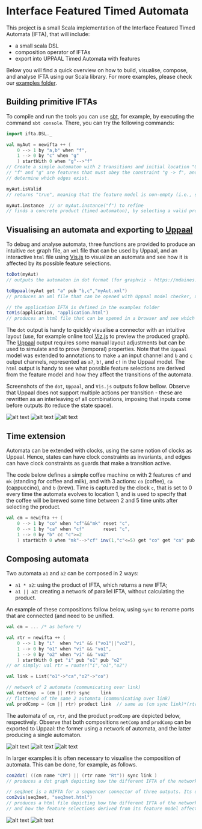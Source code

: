 Interface Featured Timed Automata
========

This project is a small Scala implementation of the Interface Featured Timed Automata (IFTA), that will include:

 - a small scala DSL
 - composition operator of IFTAs
 - export into UPPAAL Timed Automata with features

Below you will find a quick overview on how to build, visualise, compose, and analyse IFTA using our Scala library.
For more examples, please check our [examples folder](src/main/scala/ifta/examples).

## Building primitive IFTAs

To compile and run the tools you can use [sbt](http://www.scala-sbt.org), for example, by executing the command ```sbt console```.
There, you can try the following commands:

```scala
import ifta.DSL._

val myAut = newifta ++ (
    0 --> 1 by "a,b" when "f",
    1 --> 0 by "c" when "g"
    ) startWith 0 when "g"-->"f"
// Create a simple automaton with 2 transitions and initial location "0".
// "f" and "g" are features that must obey the constraint "g -> f", and
// determine which edges exist.

myAut.isValid
// returns "true", meaning that the feature model is non-empty (i.e., satisfiable).

myAut.instance  // or myAut.instance("f") to refine
// finds a concrete product (timed automaton), by selecting a valid product and instantiating the automaton.
```


## Visualising an automata and exporting to [Uppaal](http://uppaal.com)

To debug and analyse automata, three functions are provided to produce an intuitive `dot` graph file, an `xml` file that can be used by Uppaal, and an interactive `html` file using [Vis.js](http://visjs.org) to visualize an automata and see how it is affected by its possible feature selections.

```scala
toDot(myAut)
// outputs the automaton in dot format (for graphviz - https://mdaines.github.io/viz.js)

toUppaal(myAut get "a" pub "b,c","myAut.xml")
// produces an xml file that can be opened with Uppaal model checker, using "a" as an input channel and "b" and "c" as output channels

// the application IFTA is defined in the examples folder
toVis(application, "application.html")
// produces an html file that can be opened in a browser and see which transitions are enabled in each possible feature selection
```

The `dot` output is handy to quickly visualise a connector with an intuitive layout (use, for example online tool [Viz.js](https://mdaines.github.io/viz.js/) to preview the produced graph). 
The [Uppaal](http://uppaal.com) output requires some manual layout adjustments but can be used to simulate and to prove (temporal) properties.
Note that the `Uppaal` model was extended to annotations to make `a` an input channel and `b` and `c` output channels, represented as `a?`, `b!`, and `c!` in the Uppaal model.
The `html` output is handy to see what possible feature selections are derived from the feature model and how they affect the transitions of the automata.

Screenshots of the `dot`, `Uppaal`, and `Vis.js` outputs follow bellow.
Observe that Uppaal does not support multiple actions per transition - these are rewritten as an interleaving of all combinations, imposing that inputs come before outputs (to reduce the state space).

![alt text](https://cdn.rawgit.com/joseproenca/ifta/master/images/myAut.svg "Automata example in Dot")   ![alt text](https://cdn.rawgit.com/joseproenca/ifta/master/images/myAutUpp.svg "Automata example in Uppaal")
![alt text](https://cdn.rawgit.com/joseproenca/ifta/master/images/application-toVis.gif "Automata example in Vis")
## Time extension

Automata can be extended with clocks, using the same notion of clocks as Uppaal. Hence, states can have clock constraints as invariants, and edges can have clock constraints as guards that make a transition active.

The code below defines a simple coffee machine `cm`  with 2 features `cf` and `mk` (standing for coffee and milk), and with 3 actions: `co` (coffee), `ca` (cappuccino), and `b` (brew).
Time is captured by the clock `c`, that is set to 0 every time the automata evolves to location 1, and is used to specify that the coffee will be brewed some time between 2 and 5 time units after selecting the product.


```scala
val cm = newifta ++ (
    0 --> 1 by "co" when "cf"&&"mk" reset "c",
    0 --> 1 by "ca" when "cf"       reset "c",
    1 --> 0 by "b" cc "c">=2
    ) startWith 0 when "mk"-->"cf" inv(1,"c"<=5) get "co" get "ca" pub "b"
```


## Composing automata

Two automata `a1` and `a2` can be composed in 2 ways:
 - `a1 * a2`: using the product of IFTA, which returns a new IFTA;
 - `a1 || a2`: creating a network of parallel IFTA, without calculating the product.

An example of these compositions follow below, using `sync` to rename ports that are connected (and need to be unified.

```scala
val cm = ... /* as before */

val rtr = newifta ++ (
    0 --> 1 by "i"  when "vi" && ("vo1"||"vo2"),
    1 --> 0 by "o1" when "vi" && "vo1",
    1 --> 0 by "o2" when "vi" && "vo2"
    ) startWith 0 get "i" pub "o1" pub "o2"
// or simply: val rtr = router("i","o1","o2")

val link = List("o1"->"ca","o2"->"co")

// network of 2 automata (communicating over link)
val netComp  = (cm || rtr) sync    link
// flattened of the same 2 automata (communicating over link)
val prodComp = (cm || rtr) product link  // same as (cm sync link)*(rtr sync link)
```

The automata of `cm`, `rtr`, and the product `prodComp` are depicted below, respectively.
Observe that both compositions `netComp` and `prodComp` can be exported to Uppaal: the former using a network of automata, and the latter producing a single automaton.

![alt text](https://cdn.rawgit.com/joseproenca/ifta/master/images/cm.svg "Coffee Machine automaton in Dot") ![alt text](https://cdn.rawgit.com/joseproenca/ifta/master/images/router.svg "Router automaton in Dot") ![alt text](https://cdn.rawgit.com/joseproenca/ifta/master/images/cm-router.svg "Product of cm and rtr in Dot")

In larger examples it is often necessary to visualise the composition of automata. This can be done, for example, as follows.

```scala
con2dot( ((cm name "CM") || (rtr name "Rt")) sync link )
// produces a dot graph depicting how the different IFTA of the network interact 

// seq3net is a NIFTA for a sequencer connector of three outputs. Its definition can be found in the examples folder
con2vis(seq3net, "seq3net.html")
// produces a html file depicting how the different IFTA of the network interact
// and how the feature selections derived from its feature model affect the precense of intefaces
```

![alt text](https://cdn.rawgit.com/joseproenca/ifta/master/images/cm-router-conn.svg "Depicting the connector composing the coffee machine and the router")
![alt text](https://cdn.rawgit.com/joseproenca/ifta/master/images/seq3-con2vis.gif "Depicting the network of a sequencer connector of 3 outputs")